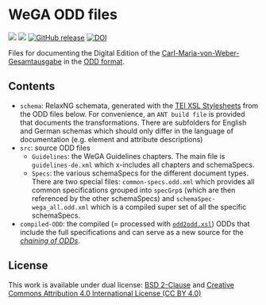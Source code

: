 WeGA ODD files
================

[![](https://img.shields.io/badge/license-BSD2-green.svg)](https://github.com/Edirom/WeGA-ODD/blob/develop/LICENSE)
[![](https://img.shields.io/badge/license-CC--BY--4.0-green.svg)](https://github.com/Edirom/WeGA-ODD/blob/develop/LICENSE)
[![GitHub release](https://img.shields.io/github/release/edirom/WeGA-ODD.svg)](https://github.com/Edirom/WeGA-ODD/releases)
[![DOI](https://zenodo.org/badge/7000665.svg)](https://zenodo.org/badge/latestdoi/7000665)

Files for documenting the Digital Edition of the [Carl-Maria-von-Weber-Gesamtausgabe](http://www.weber-gesamtausgabe.de) in the [ODD format](https://tei-c.org/guidelines/customization/getting-started-with-p5-odds/). 



Contents
--------

* `schema`: RelaxNG schemata, generated with the [TEI XSL Stylesheets](https://github.com/TEIC/Stylesheets) from the ODD files below. For convenience, an  `ANT build file` is provided that documents the transformations. There are subfolders for English and German schemas which should only differ in the language of documentation (e.g. element and attribute descriptions)
* `src`: source ODD files
    * `Guidelines`: the WeGA Guidelines chapters. The main file is `guidelines-de.xml` which x-includes all chapters and schemaSpecs.   
    * `Specs`: the various schemaSpecs for the different document types. There are two special files: `common-specs.odd.xml` which provides all common specifications grouped into `specGrp`s (which are then referenced by the other schemaSpecs) and `schemaSpec-wega_all.odd.xml` which is a compiled super set of all the specific schemaSpecs.
* `compiled-ODD`:  the compiled (= processed with [`odd2odd.xsl`](https://github.com/TEIC/Stylesheets/blob/dev/odds/odd2odd.xsl)) ODDs that include the full specifications and can serve as a new source for the [_chaining of ODDs_](https://wiki.tei-c.org/index.php/ODD_chaining).


License
-------

This work is available under dual license: [BSD 2-Clause](http://opensource.org/licenses/BSD-2-Clause) and [Creative Commons Attribution 4.0 International License (CC BY 4.0)](https://creativecommons.org/licenses/by/4.0/)